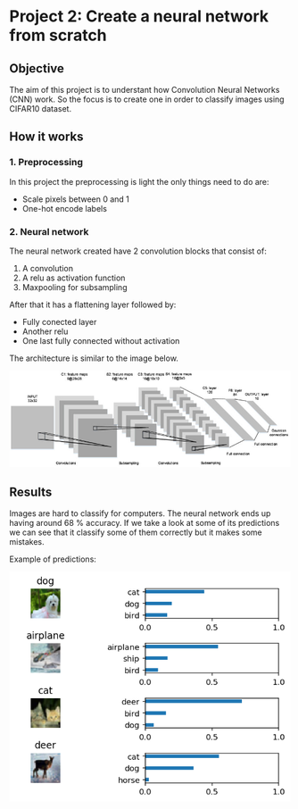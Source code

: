 # **Project 2:** Create a neural network from scratch
## Objective
The aim of this project is to understant how Convolution Neural Networks (CNN) work. So the focus is to create one in order to classify images using CIFAR10 dataset.

## How it works
### 1. Preprocessing
In this project the preprocessing is light the only things need to do are:
* Scale pixels between 0 and 1
* One-hot encode labels

### 2. Neural network
The neural network created have 2 convolution blocks that consist of:
1. A convolution
2. A relu as activation function
3. Maxpooling for subsampling

After that it has a flattening layer followed by:
* Fully conected layer
* Another relu
* One last fully connected without activation

The architecture is similar to the image below.

![predictions](assets/cnn.png)

## Results
Images are hard to classify for computers. The neural network ends up having around 68 % accuracy. If we take a look at some of its predictions we can see that it classify some of them correctly but it makes some mistakes.

Example of predictions:

![predictions](assets/results.png)

